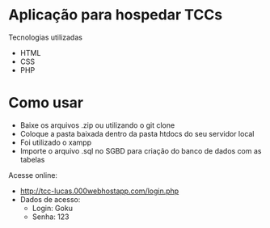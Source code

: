 # Aplicação para hospedar TCCs

Tecnologias utilizadas

  - HTML
  - CSS
  - PHP

# Como usar

  - Baixe os arquivos .zip ou utilizando o git clone
  - Coloque a pasta baixada dentro da pasta htdocs do seu servidor local
  - Foi utilizado o xampp
   - Importe o arquivo .sql no SGBD para criação do banco de dados com as tabelas
  
Acesse online:
  - http://tcc-lucas.000webhostapp.com/login.php
  - Dados de acesso:
    - Login: Goku
    - Senha: 123
